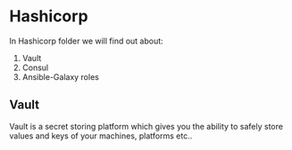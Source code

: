 # Hashicorp

In Hashicorp folder we will find out about:

1. Vault
2. Consul
3. Ansible-Galaxy roles

## Vault

Vault is a secret storing platform which gives you the ability to safely store values and keys of your machines,
platforms etc..

### 